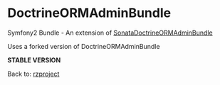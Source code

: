 DoctrineORMAdminBundle
======================

Symfony2 Bundle - An extension of [SonataDoctrineORMAdminBundle](https://github.com/sonata-project/DoctrineORMAdminBundle "DoctrineORMAdminBundle")

Uses a forked version of DoctrineORMAdminBundle

**STABLE VERSION**

Back to: [rzproject](http://rzproject.github.io)


